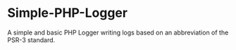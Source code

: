 # Simple-PHP-Logger
A simple and basic PHP Logger writing logs based on an abbreviation of the PSR-3 standard.
